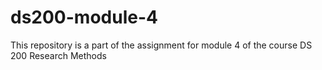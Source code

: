 # ds200-module-4
This repository is a part of the assignment for module 4 of the course DS 200 Research Methods
